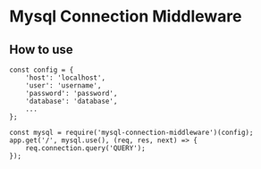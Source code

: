 # Mysql Connection Middleware

## How to use
   
    const config = {
        'host': 'localhost',
        'user': 'username',
        'password': 'password',
        'database': 'database',
        ...
    };
    
    const mysql = require('mysql-connection-middleware')(config);
    app.get('/', mysql.use(), (req, res, next) => {
        req.connection.query('QUERY');
    });